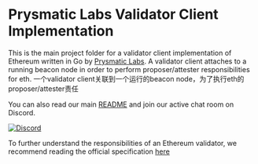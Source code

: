 # Prysmatic Labs Validator Client Implementation

This is the main project folder for a validator client implementation of Ethereum written in Go by [Prysmatic Labs](https://prysmaticlabs.com). A validator client attaches to a running beacon node in order to perform proposer/attester responsibilities for eth.
一个validator client关联到一个运行的beacon node，为了执行eth的proposer/attester责任

You can also read our main [README](https://github.com/prysmaticlabs/prysm/blob/master/README.md) and join our active chat room on Discord.

[![Discord](https://user-images.githubusercontent.com/7288322/34471967-1df7808a-efbb-11e7-9088-ed0b04151291.png)](https://discord.gg/CTYGPUJ)

To further understand the responsibilities of an Ethereum validator, we recommend reading the official specification [here](https://github.com/ethereum/consensus-specs/blob/master/specs/phase0/validator.md)

